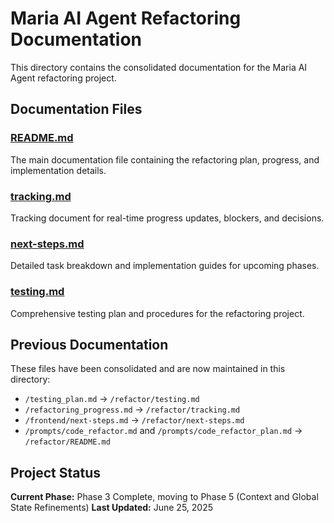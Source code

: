 # Maria AI Agent Refactoring Documentation

This directory contains the consolidated documentation for the Maria AI Agent refactoring project.

## Documentation Files

### [README.md](./README.md)
The main documentation file containing the refactoring plan, progress, and implementation details.

### [tracking.md](./tracking.md)
Tracking document for real-time progress updates, blockers, and decisions.

### [next-steps.md](./next-steps.md)
Detailed task breakdown and implementation guides for upcoming phases.

### [testing.md](./testing.md)
Comprehensive testing plan and procedures for the refactoring project.

## Previous Documentation

These files have been consolidated and are now maintained in this directory:

- `/testing_plan.md` → `/refactor/testing.md`
- `/refactoring_progress.md` → `/refactor/tracking.md`
- `/frontend/next-steps.md` → `/refactor/next-steps.md`
- `/prompts/code_refactor.md` and `/prompts/code_refactor_plan.md` → `/refactor/README.md`

## Project Status

**Current Phase:** Phase 3 Complete, moving to Phase 5 (Context and Global State Refinements)
**Last Updated:** June 25, 2025
